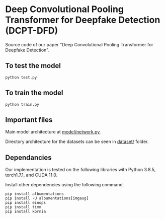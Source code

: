 # Deep Convolutional Pooling Transformer for Deepfake Detection (DCPT-DFD)
Source code of our paper "Deep Convolutional Pooling Transformer for Deepfake Detection".

## To test the model
```
python test.py
```

## To train the model
```
python train.py
```

## Important files
Main model architecture at [model/network.py](model/network.py).

Directory architecture for the datasets can be seen in [dataset/](dataset) folder.


## Dependancies
Our implementation is tested on the following libraries with Python 3.8.5, torch1.7.1, and CUDA 11.0.

Install other dependencies using the following command.

```
pip install albumentations
pip install -U albumentations[imgaug]
pip install einops
pip install timm
pip install kornia
```
